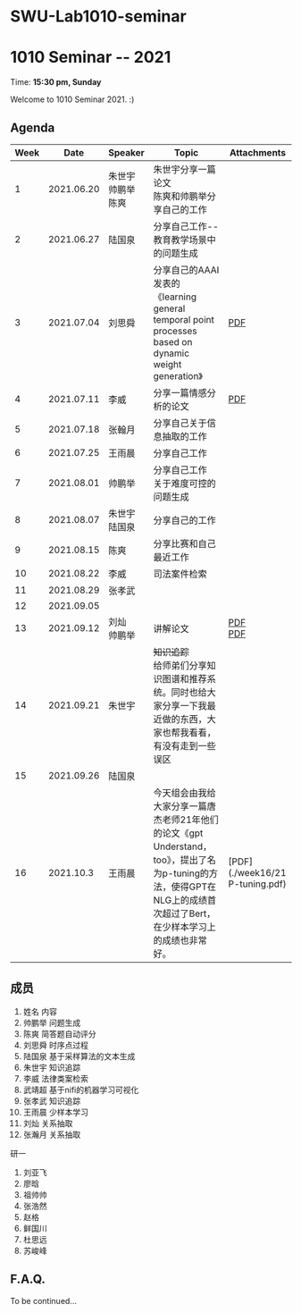 # SWU-Lab1010-seminar

# 1010 Seminar -- 2021 

Time: **15:30 pm, Sunday**

Welcome to 1010 Seminar 2021. :)



## Agenda

| Week | Date       | Speaker                     | Topic                                                        | Attachments                                                  |
| ---- | ---------- | --------------------------- | ------------------------------------------------------------ | ------------------------------------------------------------ |
| 1    | 2021.06.20 | 朱世宇<br/>帅鹏举<br />陈爽 | 朱世宇分享一篇论文<br />陈爽和帅鹏举分享自己的工作           |                                                              |
| 2    | 2021.06.27 | 陆国泉                      | 分享自己工作--教育教学场景中的问题生成                       |                                                              |
| 3    | 2021.07.04 | 刘思舜                      | 分享自己的AAAI发表的《learning general temporal point processes based on dynamic weight generation》 | [PDF](./week3/7-04-刘思舜.pdf)                               |
| 4    | 2021.07.11 | 李威                        | 分享一篇情感分析的论文                                       | [PDF](./week3/7-11-李威.pdf)                                 |
| 5    | 2021.07.18 | 张翰月                      | 分享自己关于信息抽取的工作                                   |                                                              |
| 6    | 2021.07.25 | 王雨晨                      | 分享自己工作                                                 |                                                              |
| 7    | 2021.08.01 | 帅鹏举                      | 分享自己工作<br />关于难度可控的问题生成                     |                                                              |
| 8    | 2021.08.07 | 朱世宇<br />陆国泉          | 分享自己的工作                                               |                                                              |
| 9    | 2021.08.15 | 陈爽                        | 分享比赛和自己最近工作                                       |                                                              |
| 10   | 2021.08.22 | 李威                        | 司法案件检索                                                 |                                                              |
| 11   | 2021.08.29 | 张孝武                      |                                                              |                                                              |
| 12   | 2021.09.05 |                             |                                                              |                                                              |
| 13   | 2021.09.12 | 刘灿<br />帅鹏举            | 讲解论文                                                     | [PDF](./week13/9-12-刘灿.pdf)<br/>[PDF](./week13/9-12-帅鹏举.pdf) |
| 14   | 2021.09.21 | 朱世宇                      | ~~知识追踪~~<br />给师弟们分享知识图谱和推荐系统。同时也给大家分享一下我最近做的东西，大家也帮我看看，有没有走到一些误区 |                                                              |
| 15   | 2021.09.26 | 陆国泉                      |                                                              |                                                              |
| 16   | 2021.10.3  | 王雨晨                      | 今天组会由我给大家分享一篇唐杰老师21年他们的论文《gpt Understand，too》，提出了名为p-tuning的方法，使得GPT在NLG上的成绩首次超过了Bert，在少样本学习上的成绩也非常好。 | [PDF](./week16/21 P-tuning.pdf)                              |

## 成员

1. 姓名 内容
2. 帅鹏举 问题生成
3. 陈爽 简答题自动评分
4. 刘思舜 时序点过程
5. 陆国泉 基于采样算法的文本生成
6. 朱世宇 知识追踪
7. 李威 法律类案检索
8. 武靖超 基于nifi的机器学习可视化
9. 张孝武 知识追踪
10. 王雨晨 少样本学习
11. 刘灿 关系抽取
12. 张瀚月 关系抽取

研一

1. 刘亚飞
2. 廖晗
3. 祖帅帅
4. 张浩然
5. 赵格
6. 鲜国川
7. 杜思远
8. 苏峻峰

## F.A.Q.

To be continued...